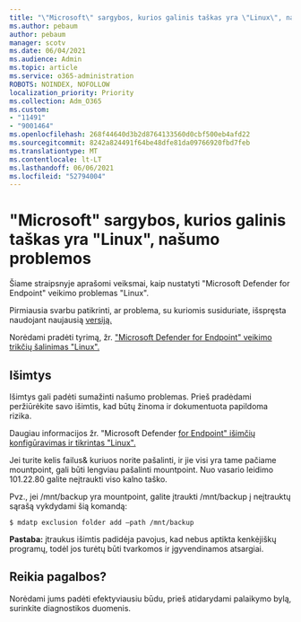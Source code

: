 ```yaml
---
title: "\"Microsoft\" sargybos, kurios galinis taškas yra \"Linux\", našumo problemos"
ms.author: pebaum
author: pebaum
manager: scotv
ms.date: 06/04/2021
ms.audience: Admin
ms.topic: article
ms.service: o365-administration
ROBOTS: NOINDEX, NOFOLLOW
localization_priority: Priority
ms.collection: Adm_O365
ms.custom:
- "11491"
- "9001464"
ms.openlocfilehash: 268f44640d3b2d8764133560d0cbf500eb4afd22
ms.sourcegitcommit: 8242a824491f64be48dfe81da09766920fbd7feb
ms.translationtype: MT
ms.contentlocale: lt-LT
ms.lasthandoff: 06/06/2021
ms.locfileid: "52794004"
---
```

# <a name="performance-issues-for-microsoft-defender-for-endpoint-on-linux"></a>"Microsoft" sargybos, kurios galinis taškas yra "Linux", našumo problemos

Šiame straipsnyje aprašomi veiksmai, kaip nustatyti "Microsoft Defender for Endpoint" veikimo problemas "Linux".

Pirmiausia svarbu patikrinti, ar problema, su kuriomis susiduriate, išspręsta naudojant naujausią [versiją.](/microsoft-365/security/defender-endpoint/linux-whatsnew) 

Norėdami pradėti tyrimą, žr. ["Microsoft Defender for Endpoint" veikimo trikčių šalinimas "Linux".](/microsoft-365/security/defender-endpoint/linux-support-perf)

## <a name="exclusions"></a>Išimtys

Išimtys gali padėti sumažinti našumo problemas. Prieš pradėdami peržiūrėkite savo išimtis, kad būtų žinoma ir dokumentuota papildoma rizika.

Daugiau informacijos žr. "Microsoft Defender [for Endpoint" išimčių konfigūravimas ir tikrintas "Linux".](/microsoft-365/security/defender-endpoint/linux-exclusions)

Jei turite kelis failus& kuriuos norite pašalinti, ir jie visi yra tame pačiame mountpoint, gali būti lengviau pašalinti mountpoint. Nuo vasario leidimo 101.22.80 galite neįtraukti viso kalno taško.

Pvz., jei /mnt/backup yra mountpoint, galite įtraukti /mnt/backup į neįtrauktų sąrašą vykdydami šią komandą:

`$ mdatp exclusion folder add –path /mnt/backup`

**Pastaba:** įtraukus išimtis padidėja pavojus, kad nebus aptikta kenkėjiškų programų, todėl jos turėtų būti tvarkomos ir įgyvendinamos atsargiai.

## <a name="need-help"></a>Reikia pagalbos?

Norėdami jums padėti efektyviausiu būdu, prieš atidarydami palaikymo bylą, surinkite diagnostikos duomenis.
